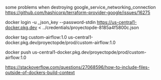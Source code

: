 some problems when destroying google_service_networking_connection https://github.com/hashicorp/terraform-provider-google/issues/16275

docker login -u _json_key --password-stdin https://us-central1-docker.pkg.dev < ../credentials/proyectopde-8185a4f5800c.json

docker tag custom-airflow:1.0 us-central1-docker.pkg.dev/proyectopde/prod/custom-airflow:1.0

docker push us-central1-docker.pkg.dev/proyectopde/prod/custom-airflow:1.0

https://stackoverflow.com/questions/27068596/how-to-include-files-outside-of-dockers-build-context